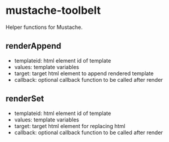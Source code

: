 mustache-toolbelt
=================

Helper functions for Mustache.

renderAppend
------------
- templateid: html element id of template
- values: template variables
- target: target html element to append rendered template
- callback: optional callback function to be called after render

renderSet
------------
- templateid: html element id of template
- values: template variables
- target: target html element for replacing html
- callback: optional callback function to be called after render
